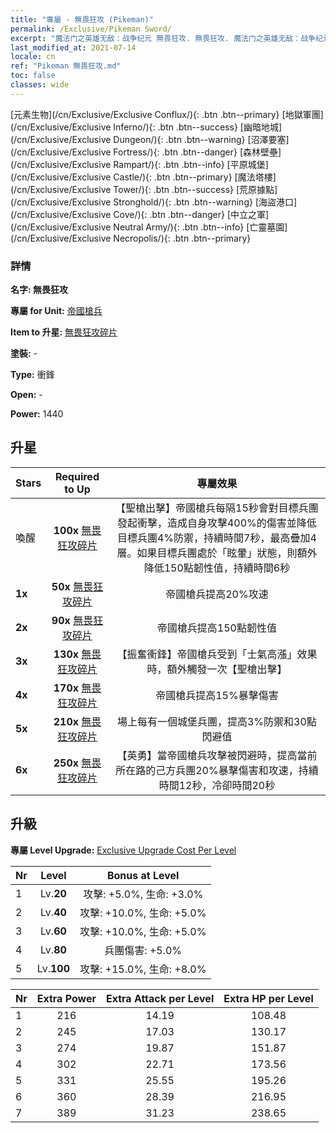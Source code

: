 ```yaml
---
title: "專屬 - 無畏狂攻 (Pikeman)"
permalink: /Exclusive/Pikeman Sword/
excerpt: "魔法门之英雄无敌：战争纪元 無畏狂攻. 無畏狂攻. 魔法门之英雄无敌：战争纪元 專屬 無畏狂攻. 帝國槍兵 專屬."
last_modified_at: 2021-07-14
locale: cn
ref: "Pikeman 無畏狂攻.md"
toc: false
classes: wide
---
```

 [元素生物](/cn/Exclusive/Exclusive Conflux/){: .btn .btn--primary} [地獄軍團](/cn/Exclusive/Exclusive Inferno/){: .btn .btn--success} [幽暗地城](/cn/Exclusive/Exclusive Dungeon/){: .btn .btn--warning} [沼澤要塞](/cn/Exclusive/Exclusive Fortress/){: .btn .btn--danger} [森林壁壘](/cn/Exclusive/Exclusive Rampart/){: .btn .btn--info} [平原城堡](/cn/Exclusive/Exclusive Castle/){: .btn .btn--primary} [魔法塔樓](/cn/Exclusive/Exclusive Tower/){: .btn .btn--success} [荒原據點](/cn/Exclusive/Exclusive Stronghold/){: .btn .btn--warning} [海盜港口](/cn/Exclusive/Exclusive Cove/){: .btn .btn--danger} [中立之軍](/cn/Exclusive/Exclusive Neutral Army/){: .btn .btn--info} [亡靈墓園](/cn/Exclusive/Exclusive Necropolis/){: .btn .btn--primary} 

### 詳情
 **名字: 無畏狂攻** 

 **專屬 for Unit:** [帝國槍兵](/cn/units/Pikeman/) 

 **Item to 升星:** [無畏狂攻碎片](/cn/Items/con_912/)

 **塗裝:** -

 **Type:** 衝鋒

 **Open:** -

 **Power:** 1440

## 升星

  |     Stars    |  Required to Up | 專屬效果 |
  |:-------------|:---------------:|:---------------:|
  |  喚醒  | **100x** [無畏狂攻碎片](/cn/Items/con_912/) | 【聖槍出擊】帝國槍兵每隔15秒會對目標兵團發起衝擊，造成自身攻擊400%的傷害並降低目標兵團4%防禦，持續時間7秒，最高疊加4層。如果目標兵團處於「眩暈」狀態，則額外降低150點韌性值，持續時間6秒 |
  | **1x** <i class="fas fa-star"/> | **50x** [無畏狂攻碎片](/cn/Items/con_912/) | 帝國槍兵提高20%攻速 |
  | **2x** <i class="fas fa-star"/> | **90x** [無畏狂攻碎片](/cn/Items/con_912/) | 帝國槍兵提高150點韌性值 |
  | **3x** <i class="fas fa-star"/> | **130x** [無畏狂攻碎片](/cn/Items/con_912/) | 【振奮衝鋒】帝國槍兵受到「士氣高漲」效果時，額外觸發一次【聖槍出擊】 |
  | **4x** <i class="fas fa-star"/> | **170x** [無畏狂攻碎片](/cn/Items/con_912/) | 帝國槍兵提高15%暴擊傷害 |
  | **5x** <i class="fas fa-star"/> | **210x** [無畏狂攻碎片](/cn/Items/con_912/) | 場上每有一個城堡兵團，提高3%防禦和30點閃避值 |
  | **6x** <i class="fas fa-star"/> | **250x** [無畏狂攻碎片](/cn/Items/con_912/) | 【英勇】當帝國槍兵攻擊被閃避時，提高當前所在路的己方兵團20%暴擊傷害和攻速，持續時間12秒，冷卻時間20秒 |


## 升級
 **專屬 Level Upgrade:** [Exclusive Upgrade Cost Per Level](/Exclusive/ExclusiveUpgradeCostPerLevel/)

  |  Nr  |   Level  | Bonus at Level |
  |:-----|:--------:|:--------------:|
  | 1 | Lv.**20** | 攻擊: +5.0%, 生命: +3.0% |
  | 2 | Lv.**40** | 攻擊: +10.0%, 生命: +5.0% |
  | 3 | Lv.**60** | 攻擊: +10.0%, 生命: +5.0% |
  | 4 | Lv.**80** | 兵團傷害: +5.0% |
  | 5 | Lv.**100** | 攻擊: +15.0%, 生命: +8.0% |


  |  Nr  |  Extra Power | Extra Attack per Level | Extra HP per Level |
  |:-----|:--------:|:--------:|:--------:|
  | 1 | 216 | 14.19 | 108.48 |
  | 2 | 245 | 17.03 | 130.17 |
  | 3 | 274 | 19.87 | 151.87 |
  | 4 | 302 | 22.71 | 173.56 |
  | 5 | 331 | 25.55 | 195.26 |
  | 6 | 360 | 28.39 | 216.95 |
  | 7 | 389 | 31.23 | 238.65 |


